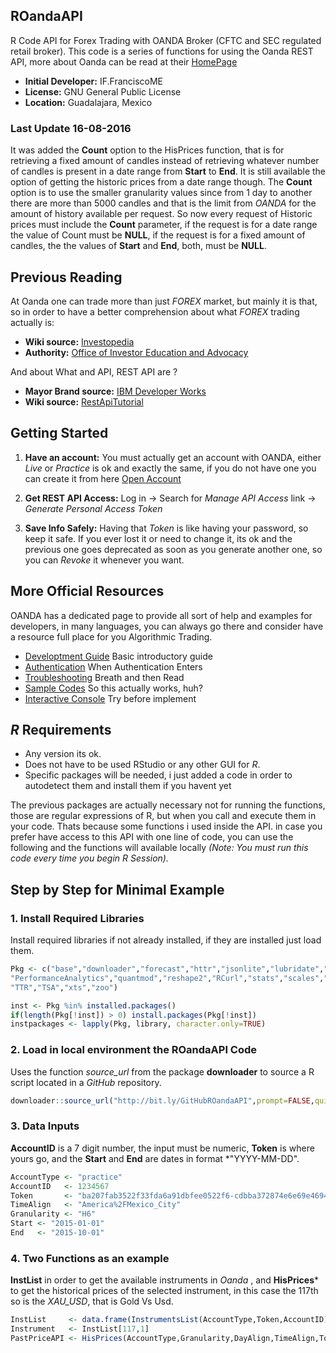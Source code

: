 ## ROandaAPI

R Code API for Forex Trading with OANDA Broker (CFTC and SEC regulated retail broker). This code is a series of functions for using the Oanda REST API, more about Oanda can be read at their [HomePage](http://www.oanda.com/)

- **Initial Developer:** IF.FranciscoME
- **License:** GNU General Public License
- **Location:** Guadalajara, Mexico

### Last Update 16-08-2016

It was added the **Count** option to the HisPrices function, that is for retrieving a fixed amount of
candles instead of retrieving whatever number of candles is present in a date range from **Start** to
**End**. It is still available the option of getting the historic prices from a date range though. The
**Count** option is to use the smaller granularity values since from 1 day to another there are more
than 5000 candles and that is the limit from *OANDA* for the amount of history available per request.
So now every request of Historic prices must include the **Count** parameter, if the request is for a
date range the value of Count must be **NULL**, if the request is for a fixed amount of candles,
the the values of **Start** and **End**, both, must be **NULL**.


## Previous Reading

At Oanda one can trade more than just *FOREX* market, but mainly it is that, so in order to have a better comprehension about what *FOREX* trading actually is:

- **Wiki source:** [Investopedia](http://www.investopedia.com/university/forexmarket/)
- **Authority:** [Office of Investor Education and Advocacy](http://www.sec.gov/investor/alerts/forextrading.pdf)

And about What and API, REST API are ?

- **Mayor Brand source:** [IBM Developer Works](http://www.ibm.com/developerworks/library/ws-restful/)
- **Wiki source:** [RestApiTutorial](http://www.restapitutorial.com/lessons/whatisrest.html)

## Getting Started

1. **Have an account:** You must actually get an account with OANDA, either *Live* or *Practice* is ok and exactly the same, if you do not have one you can create it from here [Open Account](https://fxtrade.oanda.com/your_account/fxtrade/register/gate?utm_source=oandaapi&utm_medium=link&utm_campaign=devportaldocs_demo)

2. **Get REST API Access:** Log in -> Search for *Manage API Access* link -> *Generate Personal Access Token*

3. **Save Info Safely:** Having that *Token* is like having your password, so keep it safe. If you ever lost it or need to change it, its ok and the previous one goes deprecated as soon as you generate another one, so you can *Revoke* it whenever you want.

## More Official Resources

OANDA has a dedicated page to provide all sort of help and examples for developers, in many languages, you can always go there and consider have a resource full place for you Algorithmic Trading.

- [Developtment Guide](http://developer.oanda.com/rest-live/development-guide/) Basic introductory guide
- [Authentication](http://developer.oanda.com/rest-live/authentication/) When Authentication Enters
- [Troubleshooting](http://developer.oanda.com/rest-live/troubleshooting-errors/) Breath and then Read
- [Sample Codes](http://developer.oanda.com/rest-live/sample-code/) So this actually works, huh?
- [Interactive Console](http://developer.oanda.com/rest-practice/console/) Try before implement

## *R* Requirements
- Any version its ok.
- Does not have to be used RStudio or any other GUI for *R*.
- Specific packages will be needed, i just added a code in order to autodetect them and install them if you havent yet

The previous packages are actually necessary not for running the functions, those are regular expressions of R, but when you call and execute them in your code. Thats because some functions i used inside the API. in case you prefer have access to this API with one line of code, you can use the following and the functions will available locally *(Note: You must run this code every time you begin R Session).*

## Step by Step for Minimal Example

### 1. Install Required Libraries

Install required libraries if not already installed, if they are installed just load them.

```r
Pkg <- c("base","downloader","forecast","httr","jsonlite","lubridate","moments",
"PerformanceAnalytics","quantmod","reshape2","RCurl","stats","scales","tseries",
"TTR","TSA","xts","zoo")

inst <- Pkg %in% installed.packages()
if(length(Pkg[!inst]) > 0) install.packages(Pkg[!inst])
instpackages <- lapply(Pkg, library, character.only=TRUE)
```

### 2. Load in local environment the ROandaAPI Code

Uses the function *source_url* from the package **downloader** to source a R script located in a *GitHub* repository.

```r
downloader::source_url("http://bit.ly/GitHubROandaAPI",prompt=FALSE,quiet=TRUE)
```

### 3. Data Inputs

**AccountID** is a 7 digit number, the input must be numeric, **Token** is where yours go, and the **Start** and **End** are dates in format *"YYYY-MM-DD".

```r
AccountType <- "practice"
AccountID   <- 1234567
Token       <- "ba207fab3522f33fda6a91dbfee0522f6-cdbba372874e6e69e4694f050f890277"
TimeAlign   <- "America%2FMexico_City"
Granularity <- "H6"
Start <- "2015-01-01"
End   <- "2015-10-01"
```

### 4. Two Functions as an example

**InstList** in order to get the available instruments in *Oanda* , and **HisPrices*** to get the historical prices of the selected instrument, in this case the 117th so is the *XAU_USD*, that is Gold Vs Usd.

```r
InstList     <- data.frame(InstrumentsList(AccountType,Token,AccountID))[,c(1,3)]
Instrument   <- InstList[117,1]
PastPriceAPI <- HisPrices(AccountType,Granularity,DayAlign,TimeAlign,Token,Instrument,Start,End)
```




